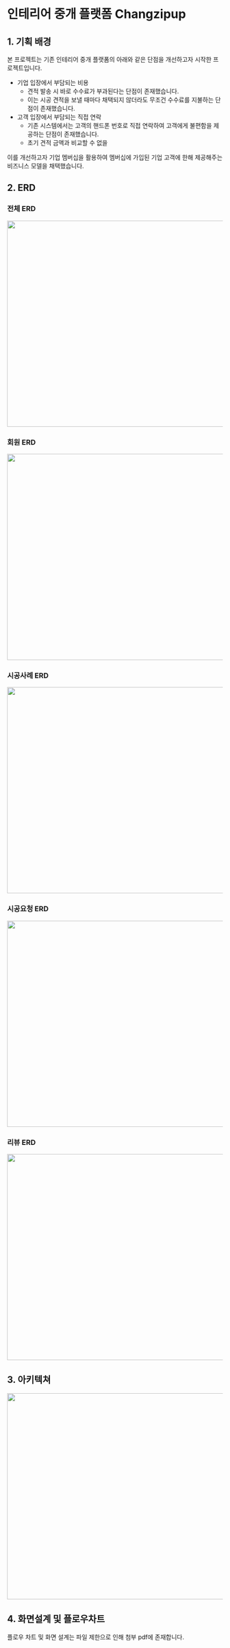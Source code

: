 인테리어 중개 플랫폼 Changzipup
==
## 1. 기획 배경
본 프로젝트는 기존 인테리어 중개 플랫폼의 아래와 같은 단점을 개선하고자 시작한 프로젝트입니다.
- 기업 입장에서 부담되는 비용
  - 견적 발송 시 바로 수수료가 부과된다는 단점이 존재했습니다. 
  - 이는 시공 견적을 보낼 때마다 채택되지 않더라도 무조건 수수료를 지불하는 단점이 존재했습니다.
- 고객 입장에서 부담되는 직접 연락
  - 기존 시스템에서는 고객의 핸드폰 번호로 직접 연락하여 고객에게 불편함을 제공하는 단점이 존재했습니다.
  - 초기 견적 금액과 비교할 수 없을

이를 개선하고자 기업 멤버십을 활용하여 멤버십에 가입된 기업 고객에 한해 제공해주는 비즈니스 모델을 채택했습니다.

## 2. ERD
### 전체 ERD
<img src="./image/전체ERD.png" width="720px" height="480px">

### 회원 ERD
<img src="./image/회원ERD.png" width="720px" height="480px">

### 시공사례 ERD
<img src="./image/시공사례.png" width="720px" height="480px">

### 시공요청 ERD
<img src="./image/시공요청.png" width="720px" height="480px">

### 리뷰 ERD
<img src="./image/리뷰ERD.png" width="720px" height="480px">

## 3. 아키텍쳐
<img src="./image/아키텍처.png" width="720px" height="480px">

## 4. 화면설계 및 플로우차트
플로우 차트 및 화면 설계는 파일 제한으로 인해 첨부 pdf에 존재합니다.
